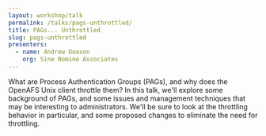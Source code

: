 ```yaml
---
layout: workshop/talk
permalink: /talks/pags-unthrottled/
title: PAGs... Unthrottled
slug: pags-unthrottled
presenters:
  - name: Andrew Deason
    org: Sine Nomine Associates
---
```


What are Process Authentication Groups (PAGs), and why does the OpenAFS Unix
client throttle them? In this talk, we'll explore some background of PAGs, and
some issues and management techniques that may be interesting to administrators.
We'll be sure to look at the throttling behavior in particular, and some
proposed changes to eliminate the need for throttling.
